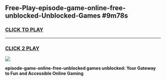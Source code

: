 
## Free-Play-episode-game-online-free-unblocked-Unblocked-Games #9m78s
<h3>
<a href="https://news.freeplayer.one?title=episode-game-online-free-unblocked&ref=8M">CLICK TO PLAY</a></h3>
<hr>

<h3>
<a href="https://news.freeplayer.one?title=episode-game-online-free-unblocked&ref=8M">CLICK 2 PLAY</a>
  
</h3>

<a href="https://news.freeplayer.one?title=episode-game-online-free-unblocked&ref=8M"><img src="https://clearcache.store/games.png"></a>


**episode-game-online-free-unblocked games unblocked: Your Gateway to Fun and Accessible Online Gaming**
